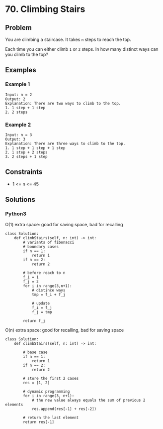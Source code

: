 # 70. Climbing Stairs

## Problem

You are climbing a staircase. It takes `n` steps to reach the top.

Each time you can either climb `1` or `2` steps. In how many distinct ways can you climb to the top?

## Examples

### Example 1

```
Input: n = 2
Output: 2
Explanation: There are two ways to climb to the top.
1. 1 step + 1 step
2. 2 steps
```

### Example 2

```
Input: n = 3
Output: 3
Explanation: There are three ways to climb to the top.
1. 1 step + 1 step + 1 step
2. 1 step + 2 steps
3. 2 steps + 1 step
```

## Constraints

* 1 <= n <= 45

## Solutions

### Python3

O(1) extra space: good for saving space, bad for recalling
```
class Solution:
    def climbStairs(self, n: int) -> int:
        # variants of fibonacci
        # boundary cases
        if n == 1:
            return 1
        if n == 2:
            return 2
        
        # before reach to n
        f_i = 1
        f_j = 2
        for i in range(3,n+1):
            # distince ways
            tmp = f_i + f_j

            # update
            f_i = f_j
            f_j = tmp
        
        return f_j
```

O(n) extra space: good for recalling, bad for saving space
```
class Solution:
    def climbStairs(self, n: int) -> int:
        
        # base case
        if n == 1:
            return 1
        if n == 2:
            return 2
        
        # store the first 2 cases
        res = [1, 2]
        
        # dynamic programming
        for i in range(3, n+1):
            # the new value always equals the sum of previous 2 elements
            res.append(res[-1] + res[-2])
        
        # return the last element
        return res[-1]
```
